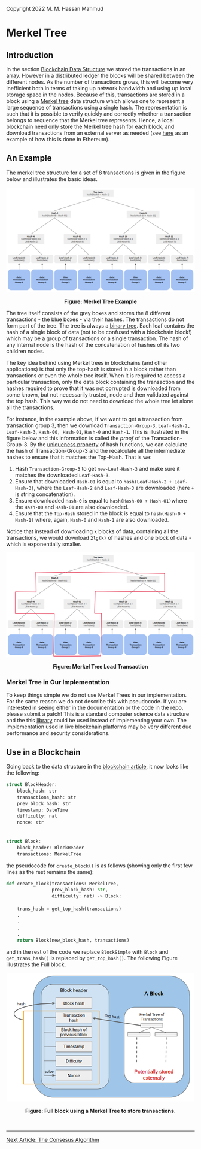 Copyright 2022 M. M. Hassan Mahmud

# Merkel Tree

## Introduction

In the section [Blockchain Data Structure](./bc_proto_blockchain_ds.md) we stored the transactions in an array. However in a distributed ledger the blocks will be shared between the different nodes. As the number of transactions grows, this will become very inefficient both in terms of taking up network bandwidth and using up local storage space in the nodes. Because of this, transactions are stored in a block using a [Merkel tree](https://en.wikipedia.org/wiki/Merkle_tree) data structure which allows one to represent a large sequence of transactions using a single hash. The representation is such that it is possible to verify quickly and correctly whether a transaction belongs to sequence that the Merkel tree represents. Hence, a local blockchain need only store the Merkel tree hash for each block, and download transactions from an external server as needed (see [here](https://ethereum.org/en/developers/docs/storage/) as an example of how this is done in Ethereum). 

## An Example

The merkel tree structure for a set of 8 transactions is given in the figure below and illustrates the basic ideas.

<p align="center">
  <img src="./figures/merkel_tree.png" />
</p>
<p align = "center"><b> Figure: Merkel Tree Example</b></p>


The tree itself consists of the grey boxes and stores the 8 different transactions - the blue boxes - via their hashes. The transactions do not form part of the tree. The tree is always a [binary tree](https://en.wikipedia.org/wiki/Binary_tree). Each leaf contains the hash of a single block of data (not to be confused with a blockchain block!) which may be a group of transactions or a single transaction. The hash of any internal node is the hash of the concatenation of hashes of its two children nodes.

The key idea behind using Merkel trees in blockchains (and other applications) is that only the top-hash is stored in a block rather than transactions or even the whole tree itself. When it is required to access a particular transaction, only the data block containing the transaction and the hashes required to prove that it was not corrupted is downloaded from some known, but not necessarily trusted, node and then validated against the top hash. This way we do not need to download the whole tree let alone all the transactions.

For instance, in the example above, if we want to get a transaction from transaction group 3, then we download `Transaction-Group-3`, `Leaf-Hash-2, Leaf-Hash-3`, `Hash-00, Hash-01`, `Hash-0` and `Hash-1`. This is illustrated in the figure below and this information is called the _proof_ of the Transaction-Group-3. By the [uniqueness property](./blockchain_ds.md###uniqueness-of-hash-functions) of hash functions, we can calculate the hash of Transaction-Group-3 and the recalculate all the intermediate hashes to ensure that it matches the Top-Hash. That is we:

1. Hash `Transaction-Group-3` to get `new-Leaf-Hash-3` and make sure it matches the downloaded `Leaf-Hash-3`.
2. Ensure that downloaded `Hash-01` is equal to `hash(Leaf-Hash-2 + Leaf-Hash-3)`, where the `Leaf-Hash-2` and `Leaf-Hash-3` are downloaded (here `+` is string concatenation).
3. Ensure downloaded `Hash-0` is equal to `hash(Hash-00 + Hash-01)`where the `Hash-00` and `Hash-01` are also downloaded.
4. Ensure that the `Top-Hash` stored in the block is equal to `hash(Hash-0 + Hash-1)` where, again, `Hash-0` and `Hash-1` are also downloaded.

Notice that instead of downloading `k` blocks of data, containing all the transactions, we would download `2lg(k)` of hashes and one block of data - which is exponentially smaller.

<p align="center">
  <img src="./figures/merkel_tree_load.png" />
</p>
<p align = "center"><b> Figure: Merkel Tree Load Transaction</b></p>


### Merkel Tree in Our Implementation

To keep things simple we do not use Merkel Trees in our implementation. For the same reason we do not describe this with pseudocode. If you are interested in seeing either in the documentation or the code in the repo, please submit a patch! This is a standard computer science data structure and the this [library](https://pypi.org/project/pymerkle/4.0.0b2/) could be used instead of implementing your own. The implementation used in live blockchain platforms may be very different due performance and security considerations.

## Use in a Blockchain 

Going back to the data structure in the [blockchain article](./bc_proto_blockchain_ds.md), it now looks like the following:

```C
struct BlockHeader:
    block_hash: str
    transactions_hash: str
    prev_block_hash: str
    timestamp: DateTime
    difficulty: nat
    nonce: str


struct Block:
    block_header: BlockHeader
    transactions: MerkelTree
```

the pseudocode for `create_block()` is as follows (showing only the first few lines as the rest remains the same):

```python
def create_block(transactions: MerkelTree,
                 prev_block_hash: str,
                 difficulty: nat) -> Block:

    trans_hash = get_top_hash(transactions)
    .
    .
    .
    .
    return Block(new_block_hash, transactions)
```
and in the rest of the code we replace `BlockSimple` with `Block` and `get_trans_hash()` is replaced by `get_top_hash()`. The following Figure illustrates the Full block.

<p align="center">
  <img src="./figures/full_block.png", width=500/>
</p>
<p align = "center"><b> Figure: Full block using a Merkel Tree to store transactions.</b></p>


<br>
<hr>

[Next Article: The Consesus Algorithm](./docs/bc_proto_consensus_algorithm.md) 
